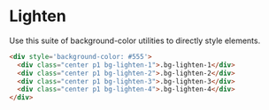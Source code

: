 
# Lighten

Use this suite of background-color utilities to directly style elements.

```html
<div style='background-color: #555'>
  <div class="center p1 bg-lighten-1">.bg-lighten-1</div>
  <div class="center p1 bg-lighten-2">.bg-lighten-2</div>
  <div class="center p1 bg-lighten-3">.bg-lighten-3</div>
  <div class="center p1 bg-lighten-4">.bg-lighten-4</div>
</div>
```


